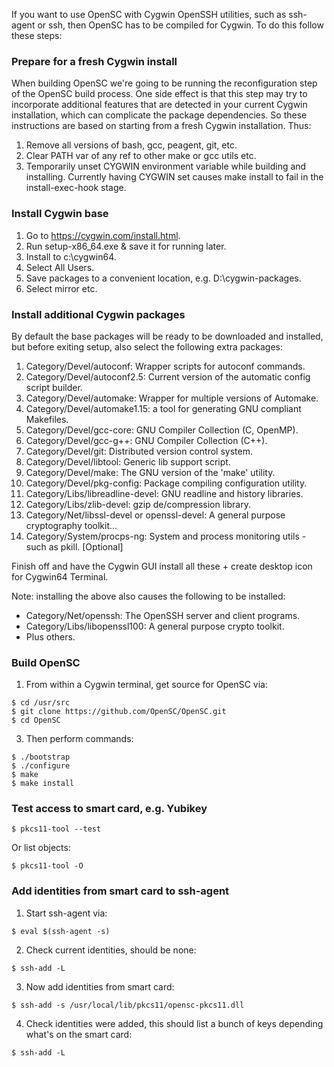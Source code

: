 If you want to use OpenSC with Cygwin OpenSSH utilities, such as ssh-agent or ssh,
then OpenSC has to be compiled for Cygwin. To do this follow these steps:

###  Prepare for a fresh Cygwin install
When building OpenSC we're going to be running the reconfiguration step of the OpenSC build process.
One side effect is that this step may try to incorporate additional features that are detected in 
your current Cygwin installation, which can complicate the package dependencies.
So these instructions are based on starting from a fresh Cygwin installation. Thus:
1. Remove all versions of bash, gcc, peagent, git, etc.
2. Clear PATH var of any ref to other make or gcc utils etc.
3. Temporarily unset CYGWIN environment variable while building and installing. 
   Currently having CYGWIN set causes make install to fail in the install-exec-hook stage.

### Install Cygwin base 
1. Go to https://cygwin.com/install.html.
2. Run setup-x86_64.exe & save it for running later.
3. Install to c:\cygwin64.
4. Select All Users.
5. Save packages to a convenient location, e.g. D:\cygwin-packages.
6. Select mirror etc.

### Install additional Cygwin packages
By default the base packages will be ready to be downloaded and installed,
but before exiting setup, also select the following extra packages:
1. Category/Devel/autoconf: Wrapper scripts for autoconf commands.
2. Category/Devel/autoconf2.5: Current version of the automatic config script builder.
3. Category/Devel/automake: Wrapper for multiple versions of Automake.
4. Category/Devel/automake1.15: a tool for generating GNU compliant Makefiles.
5. Category/Devel/gcc-core: GNU Compiler Collection (C, OpenMP).
6. Category/Devel/gcc-g++: GNU Compiler Collection (C++).
7. Category/Devel/git: Distributed version control system.
8. Category/Devel/libtool: Generic lib support script.
9. Category/Devel/make: The GNU version of the 'make' utility.
10. Category/Devel/pkg-config: Package compiling configuration utility.
11. Category/Libs/libreadline-devel: GNU readline and history libraries.
12. Category/Libs/zlib-devel: gzip de/compression library.
13. Category/Net/libssl-devel or openssl-devel: A general purpose cryptography toolkit...
14. Category/System/procps-ng: System and process monitoring utils - such as pkill. [Optional]

Finish off and have the Cygwin GUI install all these + create desktop icon for Cygwin64 Terminal.

Note: installing the above also causes the following to be installed:
* Category/Net/openssh: The OpenSSH server and client programs.
* Category/Libs/libopenssl100: A general purpose crypto toolkit.
* Plus others.

### Build OpenSC
1. From within a Cygwin terminal, get source for OpenSC via:
<pre><code>$ cd /usr/src
$ git clone https://github.com/OpenSC/OpenSC.git
$ cd OpenSC</code></pre>
3. Then perform commands:
<pre><code>$ ./bootstrap
$ ./configure
$ make
$ make install</code></pre>

### Test access to smart card, e.g. Yubikey
<pre><code>$ pkcs11-tool --test</code></pre>
Or list objects:
<pre><code>$ pkcs11-tool -O</code></pre>

### Add identities from smart card to ssh-agent
1. Start ssh-agent via:
<pre><code>$ eval $(ssh-agent -s)</code></pre>
2. Check current identities, should be none:
<pre><code>$ ssh-add -L</code></pre>
3. Now add identities from smart card:
<pre><code>$ ssh-add -s /usr/local/lib/pkcs11/opensc-pkcs11.dll</code></pre>
4. Check identities were added, this should list a bunch of keys depending what's on the smart card:
<pre><code>$ ssh-add -L</code></pre>
